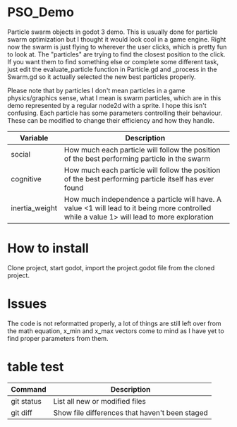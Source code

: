 # PSO_Demo
Particle swarm objects in godot 3 demo. This is usually done for particle swarm optimization but I thought it would look cool in a game engine.
Right now the swarm is just flying to wherever the user clicks, which is pretty fun to look at. The "particles" are trying to find the closest position to the click.
If you want them to find something else or complete some different task, just edit the evaluate_particle function in Particle.gd and _process in the Swarm.gd so it actually selected the new best particles properly.

Please note that by particles I don't mean particles in a game physics/graphics sense, what I mean is swarm particles, which are in this demo represented by a regular node2d with a sprite. I hope this isn't confusing.
Each particle has some parameters controlling their behaviour. These can be modified to change their efficiency and how they handle.

|	Variable 	|	Description	|
| ------------- | ------------- |
|social|How much each particle will follow the position of the best performing particle in the swarm	|
|cognitive|How much each particle will follow the position of the best performing particle itself has ever found	|
|inertia_weight|How much independence a particle will have. A value <1 will lead to it being more controlled while a value 1> will lead to more exploration|


# How to install
Clone project, start godot, import the project.godot file from the cloned project.

# Issues
The code is not reformatted properly, a lot of things are still left over from the math equation, x_min and x_max vectors come to mind as I have yet to find proper parameters from them.

# table test
| Command | Description |
| --- | --- |
| git status | List all new or modified files |
| git diff | Show file differences that haven't been staged |

